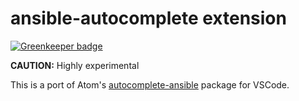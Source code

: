 # ansible-autocomplete extension

[![Greenkeeper badge](https://badges.greenkeeper.io/timonwong/vscode-ansible-autocomplete.svg)](https://greenkeeper.io/)

**CAUTION:** Highly experimental

This is a port of Atom's [autocomplete-ansible](https://github.com/h-hirokawa/atom-autocomplete-ansible) package for VSCode.
